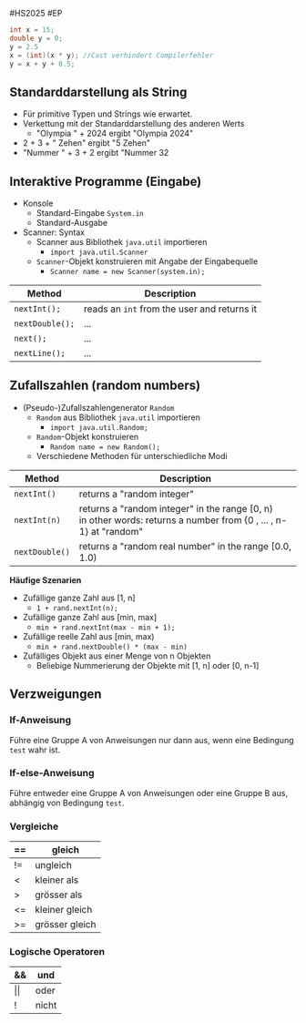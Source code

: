 #HS2025 #EP 

```java
int x = 15;
double y = 0;
y = 2.5
x = (int)(x * y); //Cast verhindert Compilerfehler
y = x + y + 0.5;
```

## Standarddarstellung als String

- Für primitive Typen und Strings wie erwartet. 
- Verkettung mit der Standarddarstellung des anderen Werts
	- "Olympia " + 2024 ergibt "Olympia 2024"
- 2 + 3 + " Zehen" ergibt "5 Zehen"
- "Nummer " + 3 + 2 ergibt "Nummer 32

## Interaktive Programme (Eingabe)

- Konsole
	- Standard-Eingabe `System.in`
	- Standard-Ausgabe
- Scanner: Syntax
	- Scanner aus Bibliothek `java.util` importieren
		- `import java.util.Scanner`
	- `Scanner`-Objekt konstruieren mit Angabe der Eingabequelle
		- `Scanner name = new Scanner(system.in);`

| Method          | Description                                 |
| --------------- | ------------------------------------------- |
| `nextInt();`    | reads an `int` from the user and returns it |
| `nextDouble();` | ...                                         |
| `next();`       | ...                                         |
| `nextLine();`   | ...                                         |

## Zufallszahlen (random numbers)

- (Pseudo-)Zufallszahlengenerator `Random`
	- `Random` aus Bibliothek `java.util` importieren
		- `import java.util.Random;`
	- `Random`-Objekt konstruieren
		- `Random name = new Random();`
	- Verschiedene Methoden für unterschiedliche Modi

| Method         | Description                                                                                                          |
| -------------- | -------------------------------------------------------------------------------------------------------------------- |
| `nextInt()`    | returns a "random integer"                                                                                           |
| `nextInt(n)`   | returns a "random integer" in the range \[0, n)<br>in other words: returns a number from {0 , ... , n-1} at "random" |
| `nextDouble()` | returns a "random real number" in the range \[0.0, 1.0)                                                              |

**Häufige Szenarien**
- Zufällige ganze Zahl aus \[1, n]
	- `1 + rand.nextInt(n);`
- Zufällige ganze Zahl aus \[min, max]
	- `min + rand.nextInt(max - min + 1);`
- Zufällige reelle Zahl aus \[min, max)
	- `min + rand.nextDouble() * (max - min)`
- Zufälliges Objekt aus einer Menge von n Objekten
	- Beliebige Nummerierung der Objekte mit \[1, n] oder \[0, n-1]
## Verzweigungen

### If-Anweisung

Führe eine Gruppe A von Anweisungen nur dann aus, wenn eine Bedingung `test` wahr ist.

### If-else-Anweisung

Führe entweder eine Gruppe A von Anweisungen oder eine Gruppe B aus, abhängig von Bedingung `test`. 

### Vergleiche

| ==  | gleich         |
| --- | -------------- |
| !=  | ungleich       |
| <   | kleiner als    |
| \>  | grösser als    |
| <=  | kleiner gleich |
| \>= | grösser gleich |


### Logische Operatoren

| &&   | und   |
| ---- | ----- |
| \|\| | oder  |
| !    | nicht |


